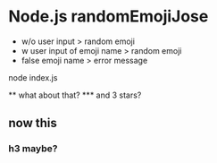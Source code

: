 # Node.js randomEmojiJose

- w/o user input > random emoji
- w user input of emoji name > random emoji
- false emoji name > error message

node index.js

** what about that? \*** and 3 stars?

## now this

### h3 maybe?
